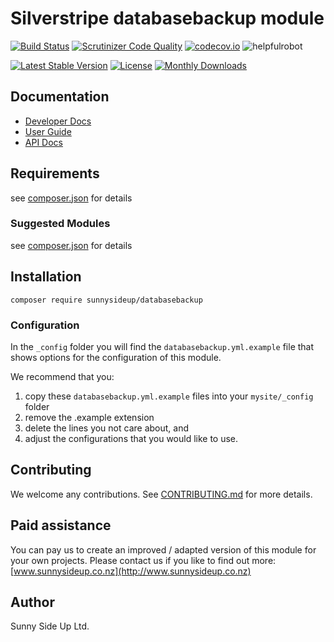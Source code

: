# Silverstripe databasebackup module
[![Build Status](https://travis-ci.org/sunnysideup/silverstripe-databasebackup.svg?branch=master)](https://travis-ci.org/sunnysideup/silverstripe-databasebackup)
[![Scrutinizer Code Quality](https://scrutinizer-ci.com/g/sunnysideup/silverstripe-databasebackup/badges/quality-score.png?b=master)](https://scrutinizer-ci.com/g/sunnysideup/silverstripe-databasebackup/?branch=master)
[![codecov.io](https://codecov.io/github/sunnysideup/silverstripe-databasebackup/coverage.svg?branch=master)](https://codecov.io/github/sunnysideup/silverstripe-databasebackup?branch=master)
![helpfulrobot](https://helpfulrobot.io/sunnysideup/databasebackup/badge)

[![Latest Stable Version](https://poser.pugx.org/sunnysideup/databasebackup/version)](https://packagist.org/packages/sunnysideup/databasebackup)
[![License](https://poser.pugx.org/sunnysideup/databasebackup/license)](https://packagist.org/packages/sunnysideup/databasebackup)
[![Monthly Downloads](https://poser.pugx.org/sunnysideup/databasebackup/d/monthly)](https://packagist.org/packages/sunnysideup/databasebackup)


## Documentation



 * [Developer Docs](docs/en/INDEX.md)
 * [User Guide](docs/en/userguide.md)
 * [API Docs](http://docs.ssmods.com/sunnysideup/databasebackup)

## Requirements



see [composer.json](composer.json) for details

### Suggested Modules



see [composer.json](composer.json) for details


## Installation


```
composer require sunnysideup/databasebackup
```

### Configuration



In the `_config` folder you will find the `databasebackup.yml.example`
file that shows options for the configuration of this module.

We recommend that you:

  1. copy these `databasebackup.yml.example` files into your
`mysite/_config` folder
  2. remove the .example extension
  3. delete the lines you not care about, and
  4. adjust the configurations that you would like to use.


## Contributing



We welcome any contributions. See [CONTRIBUTING.md](CONTRIBUTING.md) for more details.

## Paid assistance



You can pay us to create an improved / adapted version of this module for your own projects.  Please contact us if you like to find out more: [www.sunnysideup.co.nz](http://www.sunnysideup.co.nz)

## Author



Sunny Side Up Ltd.
